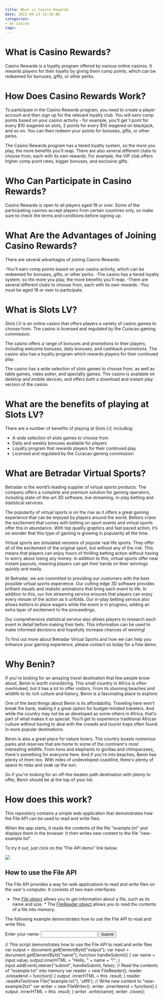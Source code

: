 ```yaml
---
title: What is Casino Rewards 
date: 2022-09-23 15:36:06
categories:
- On Casino
tags:
---
```



#  What is Casino Rewards? 

Casino Rewards is a loyalty program offered by various online casinos. It rewards players for their loyalty by giving them comp points, which can be redeemed for bonuses, gifts, or other perks.

# How Does Casino Rewards Work? 

To participate in the Casino Rewards program, you need to create a player account and then sign up for the relevant loyalty club. You will earn comp points based on your casino activity - for example, you'll get 1 point for every $10 wagered on slots, 2 points for every $10 wagered on blackjack, and so on. You can then redeem your points for bonuses, gifts, or other perks.

The Casino Rewards program has a tiered loyalty system, so the more you play, the more benefits you'll reap. There are also several different clubs to choose from, each with its own rewards. For example, the VIP club offers higher comp point rates, bigger bonuses, and exclusive gifts.

# Who Can Participate in Casino Rewards? 

Casino Rewards is open to all players aged 18 or over. Some of the participating casinos accept players from certain countries only, so make sure to check the terms and conditions before signing up.

# What Are the Advantages of Joining Casino Rewards? 

There are several advantages of joining Casino Rewards: 

-You'll earn comp points based on your casino activity, which can be redeemed for bonuses, gifts, or other perks. 
-The casino has a tiered loyalty system, so the more you play, the more benefits you'll reap. 
-There are several different clubs to choose from, each with its own rewards. 
-You must be aged 18 or over to participate.

#  What is Slots LV? 

Slots LV is an online casino that offers players a variety of casino games to choose from. The casino is licensed and regulated by the Curacao gaming commission. 

The casino offers a range of bonuses and promotions to their players, including welcome bonuses, daily bonuses, and cashback promotions. The casino also has a loyalty program which rewards players for their continued play. 

The casino has a wide selection of slots games to choose from, as well as table games, video poker, and specialty games. The casino is available on desktop and mobile devices, and offers both a download and instant play version of the casino. 

# What are the benefits of playing at Slots LV? 



There are a number of benefits of playing at Slots LV, including: 

- A wide selection of slots games to choose from
- Daily and weekly bonuses available for players
- Loyalty program that rewards players for their continued play
- Licensed and regulated by the Curacao gaming commission

#  What are Betradar Virtual Sports? 

Betradar is the world’s leading supplier of virtual sports products. The company offers a complete and premium solution for gaming operators, including state-of-the-art 3D software, live streaming, in-play betting and statistical services. 

The popularity of virtual sports is on the rise as it offers a great gaming experience that can be enjoyed by players around the world. Bettors crave the excitement that comes with betting on sport events and virtual sports offer this in abundance. With top quality graphics and fast paced action, it’s no wonder that this type of gaming is growing in popularity all the time. 

Virtual sports are simulated versions of popular real life sports. They offer all of the excitement of the original sport, but without any of the risk. This means that players can enjoy hours of thrilling betting action without having to worry about losing any money. In addition to this, virtual sports offer near instant payouts, meaning players can get their hands on their winnings quickly and easily. 

At Betradar, we are committed to providing our customers with the best possible virtual sports experience. Our cutting edge 3D software provides brilliant visuals and realistic animations that bring each event to life. In addition to this, our live streaming service ensures that players can enjoy every minute of the action as it unfolds. Our in-play betting service also allows bettors to place wagers while the event is in progress, adding an extra layer of excitement to the proceedings. 

Our comprehensive statistical service also allows players to research each event in detail before making their bets. This information can be used to make informed decisions and hopefully increase chances of winning! 

To find out more about Betradar Virtual Sports and how we can help you enhance your gaming experience, please contact us today for a free demo.

#  Why Benin? 

If you're looking for an amazing travel destination that few people know about, Benin is worth considering. This small country in Africa is often overlooked, but it has a lot to offer visitors. From its stunning beaches and wildlife to its rich culture and history, Benin is a fascinating place to explore.

One of the best things about Benin is its affordability. Traveling here won't break the bank, making it a great option for budget-minded travelers. And while the country may not be as developed as some others in Africa, that's part of what makes it so special. You'll get to experience traditional African culture without having to deal with the crowds and tourist traps often found in more popular destinations.

Benin is also a great place for nature lovers. The country boasts numerous parks and reserves that are home to some of the continent's most interesting wildlife. From lions and elephants to gorillas and chimpanzees, there's something for everyone here. And if you're into beaches, Benin has plenty of them too. With miles of undeveloped coastline, there's plenty of space to relax and soak up the sun.

So if you're looking for an off-the-beaten path destination with plenty to offer, Benin should be at the top of your list.

#  How does this work?

This repository contains a simple web application that demonstrates how the File API can be used to read and write files.

When the app starts, it reads the contents of the file "example.txt" and displays them in the browser. It then writes new content to the file "new-example.txt".

To try it out, just click on the "File API demo" link below.

[![](https://img.shields.io/badge/file-api-demo-blue.svg)](https://github.com/GoogleChromeLabs/file-api-demo)

## How to use the File API

The File API provides a way for web applications to read and write files on the user's computer. It consists of two main interfaces:

* The [File object](https://developers.google.com/web/fundamentals/dom/#file) allows you to get information about a file, such as its name and size. * The [FileReader object](https://developers.google.com/web/fundamentals/getting-started-with-the-filereader/) allows you to read the contents of a file into memory.

The following example demonstrates how to use the File API to read and write files:

<html> <head> <title>File API Demo</title> <script src="fileapi_demo.js"></script> </head> <body> <div id="output"></div> <form action=""> Enter your name: <input type="text" id="name"/> <input type="submit"/> </form> </body> </html> <!-- fileapi_demo.js --> // This script demonstrates how to use the File API to read and write files var output = document.getElementById("output"); var input = document.getElementById("name"); function handleSubmit() { var name = input.value; output.innerHTML = "Hello, " + name + "!"; } input.addEventListener("submit", handleSubmit, false); // Read the contents of "example.txt" into memory var reader = new FileReader(); reader .onloadend = function() { output .innerHTML = this .result; } reader .readAsText(new File("example.txt"), 'utf8'); // Write new content to "new-example2txt" var writer = new FileWriter(); writer .onwriteend = function() { output .innerHTML = this .result; } writer .write(name); writer .close();